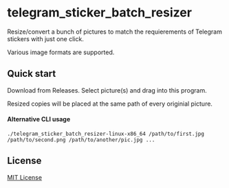 # telegram_sticker_batch_resizer
Resize/convert a bunch of pictures to match the requierements of Telegram stickers with just one click.

Various image formats are supported.

## Quick start
Download from Releases. Select picture(s) and drag into this program.

Resized copies will be placed at the same path of every originial picture.

#### Alternative CLI usage

`./telegram_sticker_batch_resizer-linux-x86_64 /path/to/first.jpg /path/to/second.png /path/to/another/pic.jpg ...`

## License
[MIT License](https://opensource.org/licenses/MIT)
